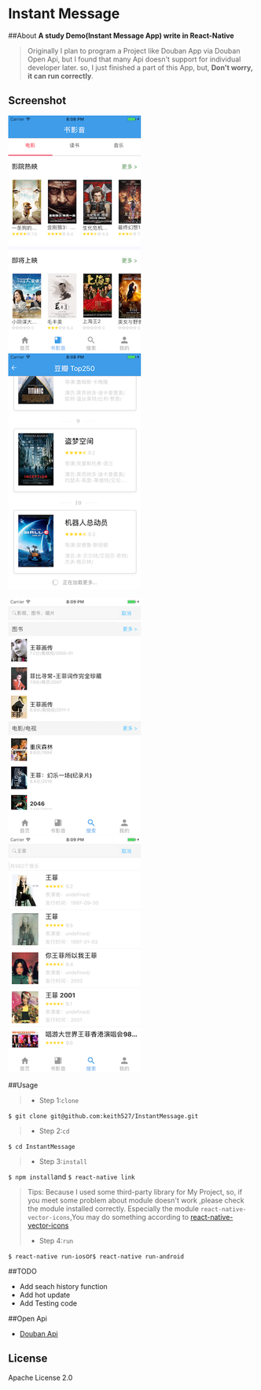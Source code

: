 # Instant Message
##About
**A study Demo(Instant Message App) write in React-Native**
>Originally I plan to program a Project like Douban App via Douban Open Api, but I found that many Api doesn't support for individual developer later. so, I just finished a part of this App, but, **Don't worry, it can run correctly**.

## Screenshot 

![movie_nav](./Screenshot/movie_nav.png)
![movie_top](./Screenshot/movie_top.png)

![search_index](./Screenshot/search_index.png)
![search_music](./Screenshot/search_music.png)

##Usage
>- Step 1:`clone`
>
 `$ git clone git@github.com:keith527/InstantMessage.git`
> - Step 2:`cd`
> 
 `$ cd InstantMessage`
> - Step 3:`install`
> 
 `$ npm install`and
 `$ react-native link` 
 
> Tips: Because I used some third-party library for My Project, so, if you meet some problem about module doesn't work ,please check the module installed correctly. Especially the module `react-native-vector-icons`,You may do something according to [react-native-vector-icons](https://github.com/oblador/react-native-vector-icons)
> 
> 
> - Step 4:`run`
> 
 `$ react-native run-ios`or`$ react-native run-android`

##TODO

- Add seach history function
- Add hot update
- Add Testing code

##Open Api

- [Douban Api](https://developers.douban.com/wiki/?title=api_v2)


## License

Apache License 2.0




